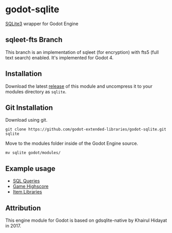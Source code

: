 # godot-sqlite

[SQLite3](https://www.sqlite.org/) wrapper for Godot Engine

## sqleet-fts Branch
This branch is an implementation of sqleet (for encryption) with fts5 (full text search) enabled. It's implemented for Godot 4.

## Installation

Download the latest [release](https://github.com/godot-extended-libraries/godot-sqlite/releases) of this module and uncompress it to your modules directory as `sqlite`.

## Git Installation

Download using git.

```
git clone https://github.com/godot-extended-libraries/godot-sqlite.git sqlite
```

Move to the modules folder inside of the Godot Engine source.

```
mv sqlite godot/modules/
```

## Example usage

- [SQL Queries](https://github.com/godot-extended-libraries/godot-sqlite/blob/master/demo/SQLite/sql_queries.gd)
- [Game Highscore](https://github.com/godot-extended-libraries/godot-sqlite/blob/master/demo/SQLite/game_highscore.gd)
- [Item Libraries](https://github.com/godot-extended-libraries/godot-sqlite/blob/master/demo/SQLite/item_database.gd)

## Attribution

This engine module for Godot is based on gdsqlite-native by Khairul Hidayat in 2017.

